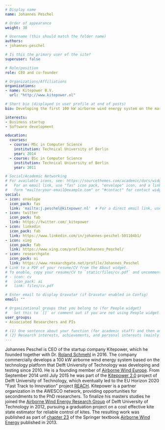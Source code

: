 ```yaml
---
# Display name
name: Johannes Peschel

# Order of appearance
weight: 30

# Username (this should match the folder name)
authors:
- johannes-peschel

# Is this the primary user of the site?
superuser: false

# Role/position
role: CEO and co-founder

# Organizations/Affiliations
organizations:
- name: Kitepower B.V.
  url: "http://www.kitepower.nl"

# Short bio (displayed in user profile at end of posts)
bio: Developing the first 100 kW airborne wind energy system on the market.

interests:
- Business startup
- Software development

education:
  courses:
  - course: MSc in Computer Science
    institution: Technical University of Berlin
    year: 2014
  - course: BSc in Computer Science
    institution: Technical University of Berlin
    year: 2011

# Social/Academic Networking
# For available icons, see: https://sourcethemes.com/academic/docs/widgets/#icons
#   For an email link, use "fas" icon pack, "envelope" icon, and a link in the
#   form "mailto:your-email@example.com" or "#contact" for contact widget.
social:
- icon: envelope
  icon_pack: fas
  link: 'mailto:j.peschel@kitepower.nl'  # For a direct email link, use "mailto:test@example.org".
- icon: twitter
  icon_pack: fab
  link: https://twitter.com/_kitepower
- icon: linkedin
  icon_pack: fab
  link: https://www.linkedin.com/in/johannes-peschel-501104b1/
- icon: xing
  icon_pack: fab
  link: https://www.xing.com/profile/Johannes_Peschel/  
- icon: researchgate
  icon_pack: ai
  link: https://www.researchgate.net/profile/Johannes_Peschel
# Link to a PDF of your resume/CV from the About widget.
# To enable, copy your resume/CV to `static/files/cv.pdf` and uncomment the lines below.  
# - icon: cv
#   icon_pack: ai
#   link: files/cv.pdf

# Enter email to display Gravatar (if Gravatar enabled in Config)
email: ""

# Organizational groups that you belong to (for People widget)
#   Set this to `[]` or comment out if you are not using People widget.  
user_groups:
- Associated Researchers and PIs

# (1) One sentence about your function (for academic staff) and then another sentence about your role(s) within the training network
# (2) Research interests, achievements, and personal interests (mainly for researchers)
---
```


Johannes Peschel is CEO of the startup company Kitepower, which he founded together with Dr. [Roland Schmehl](/authors/roland-schmehl/) in 2016. The company commercially develops a 100 kW airborne wind energy system based on the technology platform that Delft University of Technology was developing and testing since 2010. He is a founding member of [Airborne Wind Europe](http://www.airbornewindeurope.org). From September 2014 until July 2015 he was part of the [Kitepower 2.0](http://www.kitepower.eu/newsevents/81-kite-power-20.html) project of Delft University of Technology, which eventually led to the EU Horizon 2020 "Fast Track to Innovation" project [REACH](https://cordis.europa.eu/project/rcn/199241/). Kitepower is a partner organization in the AWESCO network, providing opportunities for secondments to the PhD researchers. To finalize his masters studies he joined the [Airborne Wind Energy Research Group](http://www.kitepower.eu) of Delft University of Technology in 2012, pursuing a graduation project on a cost effective kite state estimator for reliable control of kites. The resulting work was published as part of [chapter 23](https://doi.org/10.1007/978-3-642-39965-7_23) of the Springer textbook [Airborne Wind Energy](https://doi.org/10.1007/978-3-642-39965-7) published in 2013. 
